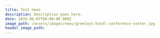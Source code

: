 ```yaml
---
title: Test news
description: Description goes here.
date: 2016-06-07T00:00:00.000Z
image_path: /assets/images/news/greeleys-hotel-conference-center.jpg
header_image_path:
---
```



